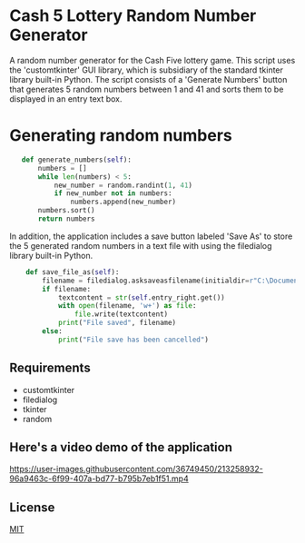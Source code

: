 # Cash 5 Lottery Random Number Generator
A random number generator for the Cash Five lottery game. This script uses the 'customtkinter' GUI library, which is subsidiary of the standard tkinter library built-in Python. The script consists of a 'Generate Numbers' button that generates 5 random numbers between 1 and 41 and sorts them to be displayed in an entry text box. 


 # Generating random numbers
 ```Python
    def generate_numbers(self):
        numbers = []
        while len(numbers) < 5:
            new_number = random.randint(1, 41)
            if new_number not in numbers:
                numbers.append(new_number)
        numbers.sort()
        return numbers
```

In addition, the application includes a save button labeled 'Save As' to store the 5 generated random numbers in a text file with using the filedialog library built-in Python. 

```Python
    def save_file_as(self):
        filename = filedialog.asksaveasfilename(initialdir=r"C:\Documents", title="Save File As", defaultextension=".txt", filetypes=(('Text Documents,' '.txt*'), ("All Files", '*.*')))
        if filename:
            textcontent = str(self.entry_right.get())
            with open(filename, 'w+') as file:
                file.write(textcontent)
            print("File saved", filename)
        else:
            print("File save has been cancelled")
```

## Requirements
 * customtkinter
 * filedialog
 * tkinter
 * random


## Here's a video demo of the application
https://user-images.githubusercontent.com/36749450/213258932-96a9463c-6f99-407a-bd77-b795b7eb1f51.mp4

## License
[MIT](https://rem.mit-license.org/)


